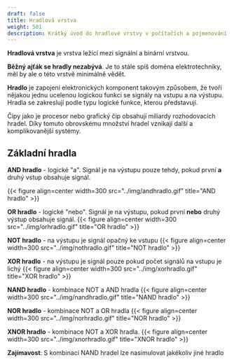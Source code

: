 ```yaml
---
draft: false
title: Hradlová vrstva
weight: 501
description: Krátký úvod do hradlové vrstvy v počítačích a pojmenování základních logických hradel
---
```


**Hradlová vrstva** je vrstva ležící mezi signální a binární vrstvou.

**Běžný ajťák se hradly nezabývá**. Je to stále spíš doména elektrotechniky, měl by ale o této vrstvě minimálně vědět.

**Hradlo** je zapojení elektronických komponent takovým způsobem, že tvoří nějakou jednu ucelenou logickou funkci se signály na vstupu a na výstupu. Hradla se zakreslují podle typu logické funkce, kterou představují.

Čipy jako je procesor nebo grafický čip obsahují miliardy rozhodovacích hradel. Díky tomuto obrovskému množství hradel vznikají další a komplikovanější systémy.

## Základní hradla

**AND hradlo** - logické "a". Signál je na výstupu pouze tehdy, pokud první **a** druhý vstup obsahuje signál.

{{< figure align=center width=300 src="../img/andhradlo.gif" title="AND hradlo" >}}

**OR hradlo** - logické "nebo". Signál je na výstupu, pokud první **nebo** druhý výstup obsahuje signál.
{{< figure align=center width=300 src="../img/orhradlo.gif" title="OR hradlo" >}}

**NOT hradlo** - na výstupu je signál opačný ke vstupu
{{< figure align=center width=300 src="../img/nothradlo.gif" title="NOT hradlo" >}}

**XOR hradlo** - na výstupu je signál pouze pokud počet signálů na vstupu je lichý
{{< figure align=center width=300 src="../img/xorhradlo.gif" title="XOR hradlo" >}}

**NAND hradlo** - kombinace NOT a AND hradla
{{< figure align=center width=300 src="../img/nandhradlo.gif" title="NAND hradlo" >}}

**NOR hradlo** - kombinace NOT a OR hradla
{{< figure align=center width=300 src="../img/norhradlo.gif" title="NOR hradlo" >}}

**XNOR hradlo** - kombinace NOT a XOR hradla.
{{< figure align=center width=300 src="../img/xnorhradlo.gif" title="XNOR hradlo" >}}

**Zajímavost**: S kombinací NAND hradel lze nasimulovat jakékoliv jiné hradlo
